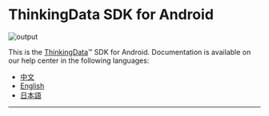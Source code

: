 # ThinkingData SDK for Android
![output](https://user-images.githubusercontent.com/53337625/205621683-ed9b97ef-6a52-4903-a2c0-a955dddebb7d.png)

This is the [ThinkingData](https://www.thinkingdata.cn)™ SDK for Android. Documentation is available on our help center in the following languages:

- [中文](https://docs.thinkingdata.cn/ta-manual/latest/installation/installation_menu/client_sdk/android_sdk_installation/android_sdk_installation.html)
- [English](https://docs.thinkingdata.cn/ta-manual/latest/en/99oQ5UeGzK09DWfPCaQwCg/installation/client_sdk/android_sdk_installation/android_sdk_installation.html)
- [日本語](https://docs.thinkingdata.io/ta-manual/v4.0/ja/installation/installation_menu/client_sdk/android_sdk_installation/android_sdk_installation.html#_1-2-%E6%89%8B%E5%8B%95%E5%AE%9F%E8%A3%85)
---
